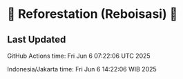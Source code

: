 
# 🌳 Reforestation (Reboisasi) 🌲

## Last Updated

GitHub Actions time: Fri Jun  6 07:22:06 UTC 2025

Indonesia/Jakarta time: Fri Jun  6 14:22:06 WIB 2025
